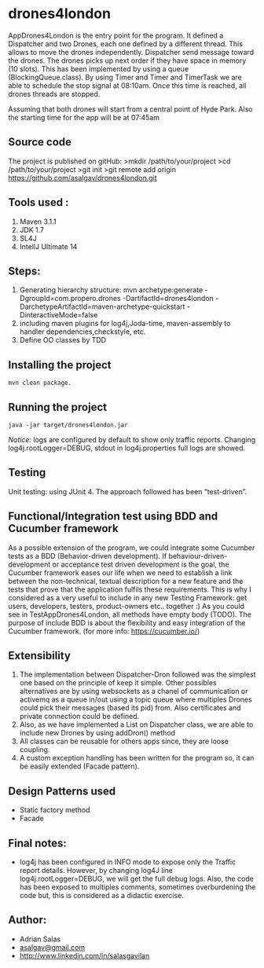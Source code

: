 # drones4london

AppDrones4London is the entry point for the program. It defined a Dispatcher and two Drones, each one defined by a different thread.
This allows to move the drones independently.
Dispatcher send message toward the drones. The drones picks up next order if they have space in memory (10 slots).
This has been implemented by using a queue (BlockingQueue.class).
By using Timer and Timer and TimerTask we are able to schedule the stop signal at 08:10am. Once this time is reached,
all drones threads are stopped.

Assuming that both drones will start from a central point of Hyde Park. Also the starting time for the app will be at 07:45am

## Source code
The project is published on gitHub:
	>mkdir /path/to/your/project
	>cd /path/to/your/project
	>git init
	>git remote add origin https://github.com/asalgav/drones4london.git

## Tools used :
1. Maven 3.1.1
2. JDK 1.7
3. SL4J
4. IntellJ Ultimate 14

## Steps:
1. Generating hierarchy structure:
mvn archetype:generate -DgroupId=com.propero.drones -DartifactId=drones4london -DarchetypeArtifactId=maven-archetype-quickstart -DinteractiveMode=false
2. including maven plugins for log4j,Joda-time, maven-assembly to handler dependencies,checkstyle, etc.
3. Define OO classes by TDD

## Installing the project
 ```mvn clean package.```
## Running the project
```java -jar target/drones4london.jar```

*Notice:* logs are configured by default to show only traffic reports. Changing log4j.rootLogger=DEBUG, stdout in log4j.properties full logs are showed.


## Testing
Unit testing: using JUnit 4.
The approach followed has been “test-driven”.

## Functional/Integration test using BDD and Cucumber framework
As a possible extension of the program, we could integrate some Cucumber tests as a BDD (Behavior-driven development).
If behaviour-driven-development or acceptance test driven development is the goal,
the Cucumber framework eases our life when we need to  establish a link between the non-technical,
textual description for a new feature and the tests that prove that the application fulfils these requirements.
This is why I considered as a very useful to include in any new Testing Framework: get users, developers,
testers, product-owners etc.. together :)
As you could see in TestAppDrones4London, all methods have empty body (TODO). The purpose of include BDD is about the flexibility and easy integration
of the Cucumber framework. (for more info: https://cucumber.io/)

## Extensibility
1. The implementation between Dispatcher-Dron followed was the simplest one based on the principle of keep it simple.
Other possibles alternatives are by using websockets as a chanel of communication or activemq as a queue in/out using
a topic queue where multiples Drones could pick their messages (based its pid) from. Also certificates and private connection could be defined.
2. Also, as we have implemented a List<Dron> on Dispatcher class, we are able to include new Drones by using addDron() method
3. All classes can be reusable for others apps since, they are loose coupling.
4. A custom exception handling has been written for the program so, it can be easily extended (Facade pattern).

## Design Patterns used
- Static factory method
- Facade

## Final notes:
* log4j has been configured in INFO mode to expose only the Traffic report details.
However, by changing log4J line log4j.rootLogger=DEBUG, we will get the full debug logs.
Also, the code has been exposed to multiples comments, sometimes overburdening the code but, this is considered as a didactic exercise.


## Author:
* Adrian Salas
* asalgav@gmail.com
* http://www.linkedin.com/in/salasgavilan
